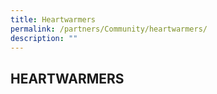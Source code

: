 ```yaml
---
title: Heartwarmers
permalink: /partners/Community/heartwarmers/
description: ""
---
```

## HEARTWARMERS